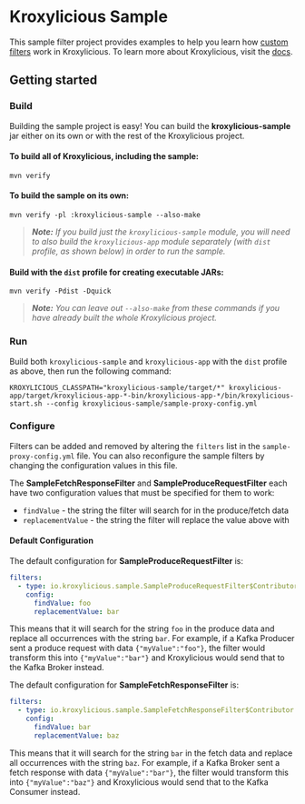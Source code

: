 # Kroxylicious Sample

This sample filter project provides examples to help you learn how [custom filters](https://kroxylicious.io/kroxylicious/#_custom_filters) work in Kroxylicious. To learn more about Kroxylicious, visit the [docs](https://kroxylicious.io/kroxylicious). 

## Getting started

### Build

Building the sample project is easy! You can build the **kroxylicious-sample** jar either on its own or with the rest of the Kroxylicious project.

#### To build all of Kroxylicious, including the sample:

```shell
mvn verify
```

#### To build the sample on its own:

```shell
mvn verify -pl :kroxylicious-sample --also-make
```

> *__Note:__ If you build just the `kroxylicious-sample` module, you will need to also build the `kroxylicious-app` module separately (with `dist` profile, as shown below) in order to run the sample.*

#### Build with the `dist` profile for creating executable JARs:

```shell
mvn verify -Pdist -Dquick
```

> *__Note:__ You can leave out `--also-make` from these commands if you have already built the whole Kroxylicious project.*

### Run

Build both `kroxylicious-sample` and `kroxylicious-app` with the `dist` profile as above, then run the following command:

```shell
KROXYLICIOUS_CLASSPATH="kroxylicious-sample/target/*" kroxylicious-app/target/kroxylicious-app-*-bin/kroxylicious-app-*/bin/kroxylicious-start.sh --config kroxylicious-sample/sample-proxy-config.yml
```

### Configure

Filters can be added and removed by altering the `filters` list in the `sample-proxy-config.yml` file. You can also reconfigure the sample filters by changing the configuration values in this file.

The **SampleFetchResponseFilter** and **SampleProduceRequestFilter** each have two configuration values that must be specified for them to work:

 - `findValue` - the string the filter will search for in the produce/fetch data
 - `replacementValue` - the string the filter will replace the value above with

#### Default Configuration


The default configuration for **SampleProduceRequestFilter** is:

```yaml
filters:
  - type: io.kroxylicious.sample.SampleProduceRequestFilter$Contributor
    config:
      findValue: foo
      replacementValue: bar
```

This means that it will search for the string `foo` in the produce data and replace all occurrences with the string `bar`. For example, if a Kafka Producer sent a produce request with data `{"myValue":"foo"}`, the filter would transform this into `{"myValue":"bar"}` and Kroxylicious would send that to the Kafka Broker instead. 

The default configuration for **SampleFetchResponseFilter** is:

```yaml
filters:
  - type: io.kroxylicious.sample.SampleFetchResponseFilter$Contributor
    config:
      findValue: bar
      replacementValue: baz
```

This means that it will search for the string `bar` in the fetch data and replace all occurrences with the string `baz`. For example, if a Kafka Broker sent a fetch response with data `{"myValue":"bar"}`, the filter would transform this into `{"myValue":"baz"}` and Kroxylicious would send that to the Kafka Consumer instead.